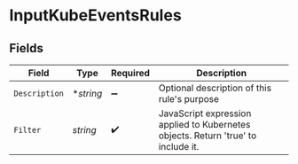 # InputKubeEventsRules


## Fields

| Field                                                                             | Type                                                                              | Required                                                                          | Description                                                                       |
| --------------------------------------------------------------------------------- | --------------------------------------------------------------------------------- | --------------------------------------------------------------------------------- | --------------------------------------------------------------------------------- |
| `Description`                                                                     | **string*                                                                         | :heavy_minus_sign:                                                                | Optional description of this rule's purpose                                       |
| `Filter`                                                                          | *string*                                                                          | :heavy_check_mark:                                                                | JavaScript expression applied to Kubernetes objects. Return 'true' to include it. |